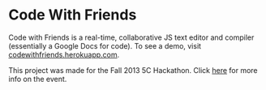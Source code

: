 Code With Friends
=================
Code with Friends is a real-time, collaborative JS text editor and compiler (essentially a Google Docs for code). To see a demo, visit [codewithfriends.herokuapp.com](codewithfriends.herokuapp.com).

This project was made for the Fall 2013 5C Hackathon. Click [here](5Chackathon.com) for more info on the event.